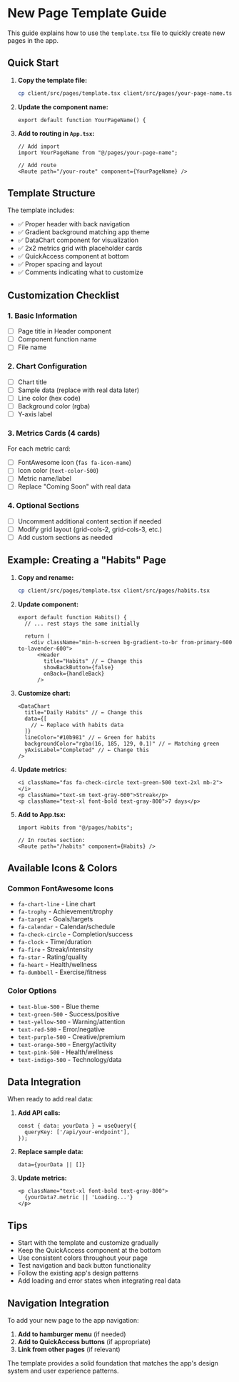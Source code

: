 # New Page Template Guide

This guide explains how to use the `template.tsx` file to quickly create new pages in the app.

## Quick Start

1. **Copy the template file:**
   ```bash
   cp client/src/pages/template.tsx client/src/pages/your-page-name.tsx
   ```

2. **Update the component name:**
   ```tsx
   export default function YourPageName() {
   ```

3. **Add to routing in `App.tsx`:**
   ```tsx
   // Add import
   import YourPageName from "@/pages/your-page-name";
   
   // Add route
   <Route path="/your-route" component={YourPageName} />
   ```

## Template Structure

The template includes:
- ✅ Proper header with back navigation
- ✅ Gradient background matching app theme
- ✅ DataChart component for visualization
- ✅ 2x2 metrics grid with placeholder cards
- ✅ QuickAccess component at bottom
- ✅ Proper spacing and layout
- ✅ Comments indicating what to customize

## Customization Checklist

### 1. Basic Information
- [ ] Page title in Header component
- [ ] Component function name
- [ ] File name

### 2. Chart Configuration
- [ ] Chart title
- [ ] Sample data (replace with real data later)
- [ ] Line color (hex code)
- [ ] Background color (rgba)
- [ ] Y-axis label

### 3. Metrics Cards (4 cards)
For each metric card:
- [ ] FontAwesome icon (`fas fa-icon-name`)
- [ ] Icon color (`text-color-500`)
- [ ] Metric name/label
- [ ] Replace "Coming Soon" with real data

### 4. Optional Sections
- [ ] Uncomment additional content section if needed
- [ ] Modify grid layout (grid-cols-2, grid-cols-3, etc.)
- [ ] Add custom sections as needed

## Example: Creating a "Habits" Page

1. **Copy and rename:**
   ```bash
   cp client/src/pages/template.tsx client/src/pages/habits.tsx
   ```

2. **Update component:**
   ```tsx
   export default function Habits() {
     // ... rest stays the same initially
     
     return (
       <div className="min-h-screen bg-gradient-to-br from-primary-600 to-lavender-600">
         <Header 
           title="Habits" // ← Change this
           showBackButton={false}
           onBack={handleBack}
         />
   ```

3. **Customize chart:**
   ```tsx
   <DataChart 
     title="Daily Habits" // ← Change this
     data={[
       // ← Replace with habits data
     ]}
     lineColor="#10b981" // ← Green for habits
     backgroundColor="rgba(16, 185, 129, 0.1)" // ← Matching green
     yAxisLabel="Completed" // ← Change this
   />
   ```

4. **Update metrics:**
   ```tsx
   <i className="fas fa-check-circle text-green-500 text-2xl mb-2"></i>
   <p className="text-sm text-gray-600">Streak</p>
   <p className="text-xl font-bold text-gray-800">7 days</p>
   ```

5. **Add to App.tsx:**
   ```tsx
   import Habits from "@/pages/habits";
   
   // In routes section:
   <Route path="/habits" component={Habits} />
   ```

## Available Icons & Colors

### Common FontAwesome Icons
- `fa-chart-line` - Line chart
- `fa-trophy` - Achievement/trophy
- `fa-target` - Goals/targets
- `fa-calendar` - Calendar/schedule
- `fa-check-circle` - Completion/success
- `fa-clock` - Time/duration
- `fa-fire` - Streak/intensity
- `fa-star` - Rating/quality
- `fa-heart` - Health/wellness
- `fa-dumbbell` - Exercise/fitness

### Color Options
- `text-blue-500` - Blue theme
- `text-green-500` - Success/positive
- `text-yellow-500` - Warning/attention
- `text-red-500` - Error/negative
- `text-purple-500` - Creative/premium
- `text-orange-500` - Energy/activity
- `text-pink-500` - Health/wellness
- `text-indigo-500` - Technology/data

## Data Integration

When ready to add real data:

1. **Add API calls:**
   ```tsx
   const { data: yourData } = useQuery({
     queryKey: ['/api/your-endpoint'],
   });
   ```

2. **Replace sample data:**
   ```tsx
   data={yourData || []}
   ```

3. **Update metrics:**
   ```tsx
   <p className="text-xl font-bold text-gray-800">
     {yourData?.metric || 'Loading...'}
   </p>
   ```

## Tips

- Start with the template and customize gradually
- Keep the QuickAccess component at the bottom
- Use consistent colors throughout your page
- Test navigation and back button functionality
- Follow the existing app's design patterns
- Add loading and error states when integrating real data

## Navigation Integration

To add your new page to the app navigation:

1. **Add to hamburger menu** (if needed)
2. **Add to QuickAccess buttons** (if appropriate)
3. **Link from other pages** (if relevant)

The template provides a solid foundation that matches the app's design system and user experience patterns.